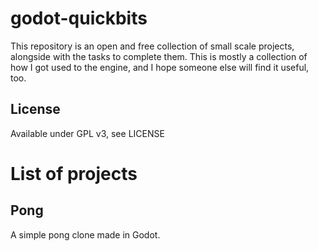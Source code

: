 # godot-quickbits
This repository is an open and free collection of small scale projects, alongside with the tasks to complete them. This is mostly a collection of how I got used to the engine, and I hope someone else will find it useful, too.

## License
Available under GPL v3, see LICENSE

# List of projects
## Pong
A simple pong clone made in Godot.
